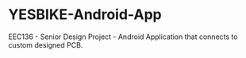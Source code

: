 # YESBIKE-Android-App
EEC136 - Senior Design Project - Android Application that connects to custom designed PCB. 
